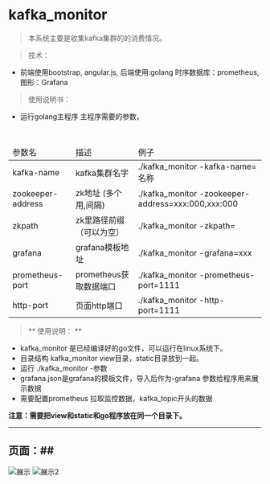 # kafka_monitor


> 本系统主要是收集kafka集群的的消费情况。


> 技术：
- 前端使用bootstrap, angular.js, 后端使用:golang   时序数据库：prometheus,图形：Grafana


> 使用说明书：

- 运行golang主程序 主程序需要的参数，
 <table>
 <thead>
 <tr>
  <td>参数名</td>
  <td>描述</td>
  <td>例子</td>
 </tr>
  </thead>
 <tbody>
  <tr>
  <td>kafka-name</td>
  <td>kafka集群名字</td>
  <td>./kafka_monitor -kafka-name=名称</td>
 </tr>
    <tr>
  <td>zookeeper-address</td>
  <td>zk地址 (多个用,间隔)</td>
  <td>./kafka_monitor -zookeeper-address=xxx:000,xxx:000</td>
 </tr>
  <tr>
  <td>zkpath</td>
  <td>zk里路径前缀（可以为空）</td>
  <td>./kafka_monitor -zkpath= </td>
 </tr>
    <tr>
  <td>grafana</td>
  <td>grafana模板地址</td>
  <td>./kafka_monitor -grafana=xxx </td>
 </tr>
      <tr>
  <td>prometheus-port</td>
  <td>prometheus获取数据端口</td>
  <td>./kafka_monitor -prometheus-port=1111 </td>
 </tr>
        <tr>
  <td>http-port</td>
  <td>页面http端口</td>
  <td>./kafka_monitor -http-port=1111 </td>
 </tr>
   </tbody>
 </table>


> ** 使用说明： **

-  kafka_monitor 是已经编译好的go文件，可以运行在linux系统下。
- 目录结构  kafka_monitor view目录，static目录放到一起。
- 运行 ./kafka_monitor -参数
- grafana.json是grafana的模板文件，导入后作为-grafana 参数给程序用来展示数据
- 需要配置prometheus 拉取监控数据，kafka_topic开头的数据

**注意：需要把view和static和go程序放在同一个目录下。**

**********************************************************************************************************************************
## 页面：##

![展示](/path/img.jpg)
![展示2](/path/img2.jpg)







